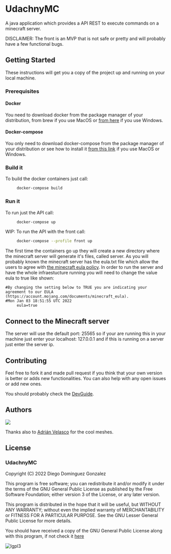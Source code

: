 # UdachnyMC

A java application which provides a API REST to execute commands on a minecraft server.

DISCLAIMER: The front is an MVP that is not safe or pretty and will probably have a few functional bugs.

## Getting Started

These instructions will get you a copy of the project up and running on your local machine.

### Prerequisites

#### Docker 

You need to download docker from the package manager of your distribution, from brew if you use MacOS or [from here](https://docs.docker.com/get-docker/) if you use Windows.

#### Docker-compose 

You only need to download docker-compose from the package manager of your distribution or see how to install it [from this link](https://docs.docker.com/compose/install/) if you use MacOS or Windows. 

### Build it

To build the docker containers just call:

```bash
     docker-compose build 
```

### Run it 

To run just the API call:

```bash
     docker-compose up
```

WIP: To run the API with the front call:

```bash
     docker-compose --profile front up
```

The first time the containers go up they will create a new directory where the minecraft server will generate it's files, called server. As you will probably known the minecraft server has the eula.txt file which allow the users to agree with [the minecraft eula policy](https://account.mojang.com/documents/minecraft_eula). In order to run the server and have the whole infraestucture running you will need to change the value eula to true like shown:

```
#By changing the setting below to TRUE you are indicating your agreement to our EULA (https://account.mojang.com/documents/minecraft_eula).
#Mon Jan 03 18:51:55 UTC 2022
     eula=true
```

## Connect to the Minecraft server

The server will use the default port: 25565 so if your are running this in your machine just enter your localhost: 127.0.0.1 and if this is running on a server just enter the server ip.

## Contributing

Feel free to fork it and made pull request if you think that your own version is better or adds new functionalities. You can also help with any open issues or add new ones.

You should probably check the [DevGuide](docs/DevGuide).

## Authors

<a href="https://github.com/seniorglez/UdachnyMC/graphs/contributors">
  <img src="https://contrib.rocks/image?repo=seniorglez/UdachnyMC" />
</a>

Thanks also to  <a href="https://twitter.com/yelsiadri" target="_blank">Adrián Velasco</a> for the cool meshes.

## License

### UdachnyMC

Copyright (C) 2022 Diego Dominguez Gonzalez

This program is free software; you can redistribute it and/or modify it under the terms of the GNU General Public License 
as published by the Free Software Foundation; either version 3 of the License, or any later version.

This program is distributed in the hope that it will be useful,
but WITHOUT ANY WARRANTY; without even the implied warranty of
MERCHANTABILITY or FITNESS FOR A PARTICULAR PURPOSE. See the GNU
Lesser General Public License for more details.

You should have received a copy of the GNU General Public
License along with this program, if not check it [here](https://www.gnu.org/licenses/gpl-3.0.txt) 

![lgpl3](https://www.gnu.org/graphics/gplv3-or-later.png)
